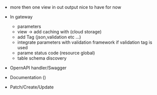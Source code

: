 * more then one view in out output nice to have for now
* In gateway
    - parameters
    - view -> add caching with (cloud storage)
    - add Tag (json,validation etc ...)
    - integrate parameters with validation framework if validation tag is used
    - parame status code (resource global)
    - table schema discovery

* OpernAPI handler/Swagger
* Documentation ()
* Patch/Create/Update